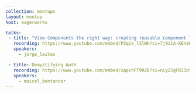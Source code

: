 ```yaml
---
collection: meetups
layout: meetup
host: eagerworks

talks:
 - title: "View Components the right way: creating reusable component libraries"
   recording: https://www.youtube.com/embed/P5qCe_lSlWk?si=7j9iiA-KEn8Kj2K1
   speakers:
     - jorge_leites

 - title: Demystifying Auth
   recording: https://www.youtube.com/embed/xApchFT9R28?si=niyZ5gFRI3pVGY58
   speakers:
     - maicol_bentancor
---
```

